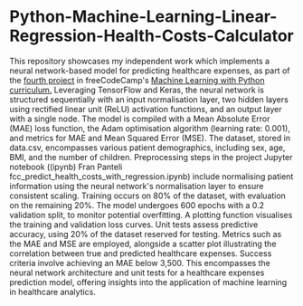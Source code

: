 # Python-Machine-Learning-Linear-Regression-Health-Costs-Calculator
This repository showcases my independent work which implements a neural network-based model for predicting healthcare expenses, as part of the [fourth project](https://www.freecodecamp.org/learn/machine-learning-with-python/machine-learning-with-python-projects/linear-regression-health-costs-calculator) in freeCodeCamp's [Machine Learning with Python curriculum.](https://www.freecodecamp.org/learn/machine-learning-with-python/#how-neural-networks-work) Leveraging TensorFlow and Keras, the neural network is structured sequentially with an input normalisation layer, two hidden layers using rectified linear unit (ReLU) activation functions, and an output layer with a single node. The model is compiled with a Mean Absolute Error (MAE) loss function, the Adam optimisation algorithm (learning rate: 0.001), and metrics for MAE and Mean Squared Error (MSE). The dataset, stored in data.csv, encompasses various patient demographics, including sex, age, BMI, and the number of children. Preprocessing steps in the project Jupyter notebook ((ipynb) Fran Panteli fcc_predict_health_costs_with_regression.ipynb) include normalising patient information using the neural network's normalisation layer to ensure consistent scaling. Training occurs on 80% of the dataset, with evaluation on the remaining 20%. The model undergoes 600 epochs with a 0.2 validation split, to monitor potential overfitting. A plotting function visualises the training and validation loss curves. Unit tests assess predictive accuracy, using 20% of the dataset reserved for testing. Metrics such as the MAE and MSE are employed, alongside a scatter plot illustrating the correlation between true and predicted healthcare expenses. Success criteria involve achieving an MAE below 3,500. This encompasses the neural network architecture and unit tests for a healthcare expenses prediction model, offering insights into the application of machine learning in healthcare analytics.
